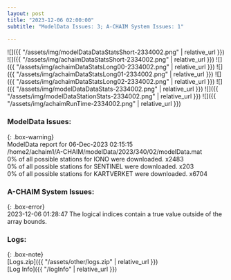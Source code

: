 ```yaml
---
layout: post
title: "2023-12-06 02:00:00"
subtitle: "ModelData Issues: 3; A-CHAIM System Issues: 1"

---
```


![]({{ "/assets/img/modelDataDataStatsShort-2334002.png" | relative_url }})
![]({{ "/assets/img/achaimDataStatsShort-2334002.png" | relative_url }})
![]({{ "/assets/img/achaimDataStatsLong00-2334002.png" | relative_url }})
![]({{ "/assets/img/achaimDataStatsLong01-2334002.png" | relative_url }})
![]({{ "/assets/img/achaimDataStatsLong02-2334002.png" | relative_url }})
![]({{ "/assets/img/modelDataDataStats-2334002.png" | relative_url }})
![]({{ "/assets/img/modelDataStationStats-2334002.png" | relative_url }})
![]({{ "/assets/img/achaimRunTime-2334002.png" | relative_url }})


### ModelData Issues:  
  
{: .box-warning}  
 ModelData report for 06-Dec-2023 02:15:15   
 /home2/achaim1/A-CHAIM/modelData/2023/340/02/modelData.mat   
 0% of all possible stations for IONO were downloaded. x2483   
 0% of all possible stations for SENTINEL were downloaded. x203   
 0% of all possible stations for KARTVERKET were downloaded. x6704   
  
### A-CHAIM System Issues:  
  
{: .box-error}  
2023-12-06 01:28:47 The logical indices contain a true value outside of the array bounds.  

### Logs:  
  
{: .box-note}  
[Logs.zip]({{ "/assets/other/logs.zip" | relative_url }})  
[Log Info]({{ "/logInfo" | relative_url }})  
